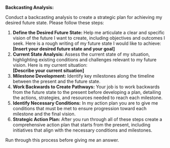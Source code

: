  **Backcasting Analysis:**

Conduct a backcasting analysis to create a strategic plan for achieving my desired future state. Please follow these steps:

1. **Define the Desired Future State:** Help me articulate a clear and specific vision of the future I want to create, including objectives and outcomes I seek. Here is a rough writing of my future state I would like to achieve:  
   **\[Insert your desired future state and your goal\]**  
2. **Current State Analysis:** Assess the current state of my situation, highlighting existing conditions and challenges relevant to my future vision. Here is my current situation:  
   **\[Describe your current situation\]**  
3. **Milestone Development:** Identify key milestones along the timeline between the present and the future state.  
4. **Work Backwards to Create Pathways:** Your job is to work backwards from the future state to the present before developing a plan, detailing the actions, strategies, and resources needed to reach each milestone.   
5. **Identify Necessary Conditions:** In my action plan you are to give me conditions that must be met to ensure progression toward each milestone and the final vision.  
6. **Strategic Action Plan:** After you run through all of these steps create a comprehensive action plan that starts from the present, including initiatives that align with the necessary conditions and milestones. 

Run through this process before giving me an answer.
